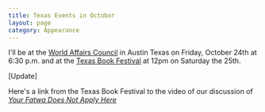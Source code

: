 ```yaml
---
title: Texas Events in Octobor
layout: page
category: Appearance
---
```


I'll be at the [World Affairs Council](http://www.wacaustin.org/upcoming.html) in Austin Texas on Friday, October 24th at 6:30 p.m. and at the [Texas Book Festival](http://www.texasbookfestival.org/festival-schedule/?selected_day=2&eid=1499#e1499) at 12pm on Saturday the 25th.

[Update]

Here's a link from the Texas Book Festival to the video of our discussion of [_Your Fatwa Does Not Apply Here_](http://www.c-span.org/video/?322205-4/book-discussion-fatwa-apply)


